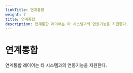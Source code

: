 ```yaml
---
linkTitle: 연계통합
weight: 7
title: 연계통합
description: 연계통합 레이어는 타 시스템과의 연동기능을 지원한다.
---
```

# 연계통합
연계통합 레이어는 타 시스템과의 연동기능을 지원한다.